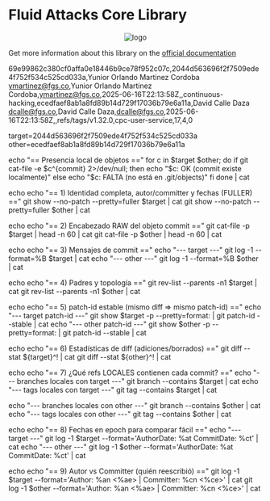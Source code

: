 # Fluid Attacks Core Library

<p align="center">
  <img alt="logo" src="https://res.cloudinary.com/fluid-attacks/image/upload/f_auto,q_auto/v1/airs/menu/Logo?_a=AXAJYUZ0.webp" />
</p>

Get more information about this library on the
[official documentation](https://help.fluidattacks.com/portal/en/kb/articles/core-library)


69e99862c380cf0affa0e18446b9ce78f952c07c,2044d563696f2f7509ede4f752f534c525cd033a,Yunior Orlando Martinez Cordoba <ymartinez@fgs.co>,Yunior Orlando Martinez Cordoba,ymartinez@fgs.co,2025-06-16T22:13:58Z,,continuous-hacking,ecedfaef8ab1a8fd89b14d729f17036b79e6a11a,David Calle Daza <dcalle@fgs.co>,David Calle Daza,dcalle@fgs.co,2025-06-16T22:13:58Z,,refs/tags/v1.32.0,cpc-user-service,17,4,0


target=2044d563696f2f7509ede4f752f534c525cd033a
other=ecedfaef8ab1a8fd89b14d729f17036b79e6a11a

echo "== Presencia local de objetos =="
for c in $target $other; do
  if git cat-file -e $c^{commit} 2>/dev/null; then
    echo "$c: OK (commit existe localmente)"
  else
    echo "$c: FALTA (no está en .git/objects)"
  fi
done | cat

echo
echo "== 1) Identidad completa, autor/committer y fechas (FULLER) =="
git show --no-patch --pretty=fuller $target | cat
git show --no-patch --pretty=fuller $other  | cat

echo
echo "== 2) Encabezado RAW del objeto commit =="
git cat-file -p $target | head -n 60 | cat
git cat-file -p $other  | head -n 60 | cat

echo
echo "== 3) Mensajes de commit =="
echo "--- target ---"
git log -1 --format=%B $target | cat
echo "--- other ---"
git log -1 --format=%B $other  | cat

echo
echo "== 4) Padres y topología =="
git rev-list --parents -n1 $target | cat
git rev-list --parents -n1 $other  | cat

echo
echo "== 5) patch-id estable (mismo diff => mismo patch-id) =="
echo "--- target patch-id ---"
git show $target -p --pretty=format: | git patch-id --stable | cat
echo "--- other patch-id ---"
git show $other  -p --pretty=format: | git patch-id --stable | cat

echo
echo "== 6) Estadísticas de diff (adiciones/borrados) =="
git diff --stat ${target}^! | cat
git diff --stat ${other}^!  | cat

echo
echo "== 7) ¿Qué refs LOCALES contienen cada commit? =="
echo "--- branches locales con target ---"
git branch --contains $target | cat
echo "--- tags locales con target ---"
git tag --contains $target | cat

echo "--- branches locales con other ---"
git branch --contains $other | cat
echo "--- tags locales con other ---"
git tag --contains $other | cat

echo
echo "== 8) Fechas en epoch para comparar fácil =="
echo "--- target ---"
git log -1 $target --format='AuthorDate: %at  CommitDate: %ct' | cat
echo "--- other ---"
git log -1 $other  --format='AuthorDate: %at  CommitDate: %ct' | cat

echo
echo "== 9) Autor vs Committer (quién reescribió) =="
git log -1 $target --format='Author: %an <%ae> | Committer: %cn <%ce>' | cat
git log -1 $other  --format='Author: %an <%ae> | Committer: %cn <%ce>' | cat
